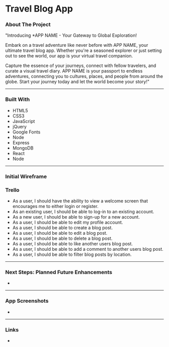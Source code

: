 <div id="top"></div>

# Travel Blog App

### About The Project
"Introducing *APP NAME - Your Gateway to Global Exploration!

Embark on a travel adventure like never before with APP NAME, your ultimate travel blog app. Whether you're a seasoned explorer or just setting out to see the world, our app is your virtual travel companion. 

Capture the essence of your journeys, connect with fellow travelers, and curate a visual travel diary. APP NAME is your passport to endless adventures, connecting you to cultures, places, and people from around the globe. Start your journey today and let the world become your story!"

---
### Built With
- HTML5
- CSS3
- JavaScript
- jQuery
- Google Fonts 
- Node 
- Express 
- MongoDB
- React 
- Node

---
### Initial Wireframe 


### Trello 
- As a user, I should have the ability to view a welcome screen that encourages me to either login or register.
- As an existing user, I should be able to log-in to an existing account. 
- As a new user, I should be able to sign-up for a new account. 
- As a user, I should be able to edit my profile account. 
- As a user, I should be able to create a blog post.  
- As a user, I should be able to edit a blog post.  
- As a user, I should be able to delete a blog post.  
- As a user, I should be able to like another users blog post.  
- As a user, I should be able to add a comment to another users blog post.  
- As a user, I should be able to filter blog posts by location. 
---
### Next Steps: Planned Future Enhancements 
- 

---
### App Screenshots
- 

---
### Links
- 

